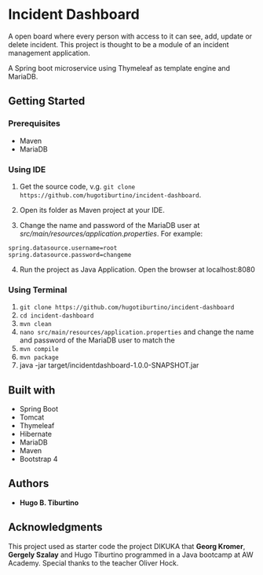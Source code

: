 #  Incident Dashboard

A open board where every person with access to it can see, add, update or delete 
incident. This project is thought to be a module of an incident management application.  
 
A Spring boot microservice using Thymeleaf as template engine and MariaDB.

## Getting Started
### Prerequisites
* Maven
* MariaDB

### Using IDE 

1. Get the source code, v.g. `git clone https://github.com/hugotiburtino/incident-dashboard`.

2. Open its folder as Maven project at your IDE.
3. Change the name and password of the MariaDB user at *src/main/resources/application.properties*. For example:
```
spring.datasource.username=root
spring.datasource.password=changeme
```
4. Run the project as Java Application. Open the browser at localhost:8080


### Using Terminal
1. `git clone https://github.com/hugotiburtino/incident-dashboard`
2. `cd incident-dashboard`
3. `mvn clean`
4. `nano src/main/resources/application.properties` and change the name and
password of the MariaDB user to match the 
4. `mvn compile`
5. `mvn package`
6. java -jar target/incidentdashboard-1.0.0-SNAPSHOT.jar


## Built with
* Spring Boot
* Tomcat
* Thymeleaf
* Hibernate
* MariaDB
* Maven
* Bootstrap 4

## Authors
* **Hugo B. Tiburtino**

## Acknowledgments
This project used as starter code the project DIKUKA that **Georg Kromer**, **Gergely Szalay** 
and Hugo Tiburtino programmed in a Java bootcamp at AW Academy. 
Special thanks to the teacher Oliver Hock.
